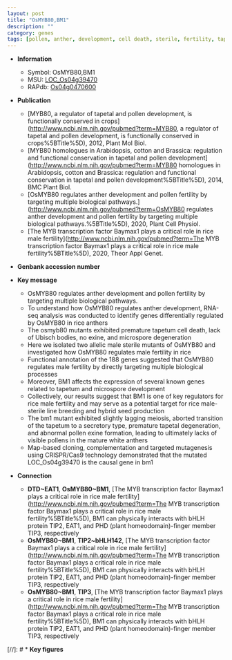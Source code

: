 ```yaml
---
layout: post
title: "OsMYB80,BM1"
description: ""
category: genes
tags: [pollen, anther, development, cell death, sterile, fertility, tapetum, microspore, anther development, seed, map-based cloning, breeding, tapetal, pollen exine formation]
---
```


* **Information**  
    + Symbol: OsMYB80,BM1  
    + MSU: [LOC_Os04g39470](http://rice.plantbiology.msu.edu/cgi-bin/ORF_infopage.cgi?orf=LOC_Os04g39470)  
    + RAPdb: [Os04g0470600](http://rapdb.dna.affrc.go.jp/viewer/gbrowse_details/irgsp1?name=Os04g0470600)  

* **Publication**  
    + [MYB80, a regulator of tapetal and pollen development, is functionally conserved in crops](http://www.ncbi.nlm.nih.gov/pubmed?term=MYB80, a regulator of tapetal and pollen development, is functionally conserved in crops%5BTitle%5D), 2012, Plant Mol Biol.
    + [MYB80 homologues in Arabidopsis, cotton and Brassica: regulation and functional conservation in tapetal and pollen development](http://www.ncbi.nlm.nih.gov/pubmed?term=MYB80 homologues in Arabidopsis, cotton and Brassica: regulation and functional conservation in tapetal and pollen development%5BTitle%5D), 2014, BMC Plant Biol.
    + [OsMYB80 regulates anther development and pollen fertility by targeting multiple biological pathways.](http://www.ncbi.nlm.nih.gov/pubmed?term=OsMYB80 regulates anther development and pollen fertility by targeting multiple biological pathways.%5BTitle%5D), 2020, Plant Cell Physiol.
    + [The MYB transcription factor Baymax1 plays a critical role in rice male fertility](http://www.ncbi.nlm.nih.gov/pubmed?term=The MYB transcription factor Baymax1 plays a critical role in rice male fertility%5BTitle%5D), 2020, Theor Appl Genet.

* **Genbank accession number**  

* **Key message**  
    + OsMYB80 regulates anther development and pollen fertility by targeting multiple biological pathways.
    + To understand how OsMYB80 regulates anther development, RNA-seq analysis was conducted to identify genes differentially regulated by OsMYB80 in rice anthers
    + The osmyb80 mutants exhibited premature tapetum cell death, lack of Ubisch bodies, no exine, and microspore degeneration
    + Here we isolated two allelic male sterile mutants of OsMYB80 and investigated how OsMYB80 regulates male fertility in rice
    + Functional annotation of the 188 genes suggested that OsMYB80 regulates male fertility by directly targeting multiple biological processes
    + Moreover, BM1 affects the expression of several known genes related to tapetum and microspore development
    + Collectively, our results suggest that BM1 is one of key regulators for rice male fertility and may serve as a potential target for rice male-sterile line breeding and hybrid seed production
    + The bm1 mutant exhibited slightly lagging meiosis, aborted transition of the tapetum to a secretory type, premature tapetal degeneration, and abnormal pollen exine formation, leading to ultimately lacks of visible pollens in the mature white anthers
    + Map-based cloning, complementation and targeted mutagenesis using CRISPR/Cas9 technology demonstrated that the mutated LOC_Os04g39470 is the causal gene in bm1

* **Connection**  
    + __DTD~EAT1__, __OsMYB80~BM1__, [The MYB transcription factor Baymax1 plays a critical role in rice male fertility](http://www.ncbi.nlm.nih.gov/pubmed?term=The MYB transcription factor Baymax1 plays a critical role in rice male fertility%5BTitle%5D),  BM1 can physically interacts with bHLH protein TIP2, EAT1, and PHD (plant homeodomain)-finger member TIP3, respectively
    + __OsMYB80~BM1__, __TIP2~bHLH142__, [The MYB transcription factor Baymax1 plays a critical role in rice male fertility](http://www.ncbi.nlm.nih.gov/pubmed?term=The MYB transcription factor Baymax1 plays a critical role in rice male fertility%5BTitle%5D),  BM1 can physically interacts with bHLH protein TIP2, EAT1, and PHD (plant homeodomain)-finger member TIP3, respectively
    + __OsMYB80~BM1__, __TIP3__, [The MYB transcription factor Baymax1 plays a critical role in rice male fertility](http://www.ncbi.nlm.nih.gov/pubmed?term=The MYB transcription factor Baymax1 plays a critical role in rice male fertility%5BTitle%5D),  BM1 can physically interacts with bHLH protein TIP2, EAT1, and PHD (plant homeodomain)-finger member TIP3, respectively

[//]: # * **Key figures**  


